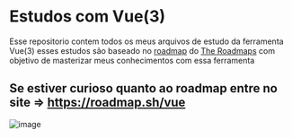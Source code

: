 # Estudos com Vue(3)

Esse repositorio contem todos os meus arquivos de estudo da ferramenta Vue(3) esses estudos são baseado no [roadmap](https://roadmap.sh/vue) do [The Roadmaps](https://roadmap.sh/) com objetivo de masterizar meus conhecimentos com essa ferramenta

## Se estiver curioso quanto ao roadmap entre no site => <https://roadmap.sh/vue>

![image](https://user-images.githubusercontent.com/49355209/230641885-65383fdc-9af6-4894-89a7-8d344cd89db2.png)
